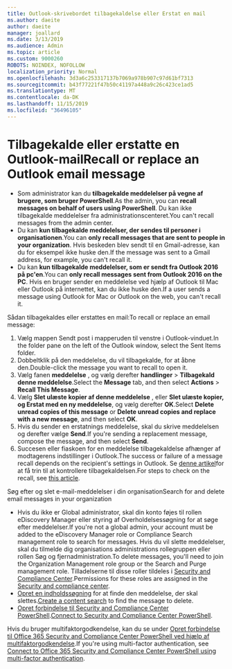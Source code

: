 ```yaml
---
title: Outlook-skrivebordet tilbagekaldelse eller Erstat en mail
ms.author: daeite
author: daeite
manager: joallard
ms.date: 3/13/2019
ms.audience: Admin
ms.topic: article
ms.custom: 9000260
ROBOTS: NOINDEX, NOFOLLOW
localization_priority: Normal
ms.openlocfilehash: 3d3a6c253317137b7069a978b907c97d61bf7313
ms.sourcegitcommit: b43f77221f47b50c41197a448a9c26c423ce1ad5
ms.translationtype: MT
ms.contentlocale: da-DK
ms.lasthandoff: 11/15/2019
ms.locfileid: "36496105"
---
```

# <a name="recall-or-replace-an-outlook-email-message"></a><span data-ttu-id="f993a-102">Tilbagekalde eller erstatte en Outlook-mail</span><span class="sxs-lookup"><span data-stu-id="f993a-102">Recall or replace an Outlook email message</span></span>

- <span data-ttu-id="f993a-103">Som administrator kan du **tilbagekalde meddelelser på vegne af brugere, som bruger PowerShell**.</span><span class="sxs-lookup"><span data-stu-id="f993a-103">As the admin, you can **recall messages on behalf of users using PowerShell**.</span></span> <span data-ttu-id="f993a-104">Du kan ikke tilbagekalde meddelelser fra administrationscenteret.</span><span class="sxs-lookup"><span data-stu-id="f993a-104">You can't recall messages from the admin center.</span></span>
- <span data-ttu-id="f993a-105">Du kan **kun tilbagekalde meddelelser, der sendes til personer i organisationen**.</span><span class="sxs-lookup"><span data-stu-id="f993a-105">You can **only recall messages that are sent to people in your organization**.</span></span> <span data-ttu-id="f993a-106">Hvis beskeden blev sendt til en Gmail-adresse, kan du for eksempel ikke huske den.</span><span class="sxs-lookup"><span data-stu-id="f993a-106">If the message was sent to a Gmail address, for example, you can't recall it.</span></span>
- <span data-ttu-id="f993a-107">Du kan **kun tilbagekalde meddelelser, som er sendt fra Outlook 2016 på pc'en**.</span><span class="sxs-lookup"><span data-stu-id="f993a-107">You can **only recall messages sent from Outlook 2016 on the PC**.</span></span> <span data-ttu-id="f993a-108">Hvis en bruger sender en meddelelse ved hjælp af Outlook til Mac eller Outlook på internettet, kan du ikke huske den.</span><span class="sxs-lookup"><span data-stu-id="f993a-108">If a user sends a message using Outlook for Mac or Outlook on the web, you can't recall it.</span></span>

<span data-ttu-id="f993a-109">Sådan tilbagekaldes eller erstattes en mail:</span><span class="sxs-lookup"><span data-stu-id="f993a-109">To recall or replace an email message:</span></span>

1. <span data-ttu-id="f993a-110">Vælg mappen Sendt post i mapperuden til venstre i Outlook-vinduet.</span><span class="sxs-lookup"><span data-stu-id="f993a-110">In the folder pane on the left of the Outlook window, select the Sent Items folder.</span></span>
1. <span data-ttu-id="f993a-111">Dobbeltklik på den meddelelse, du vil tilbagekalde, for at åbne den.</span><span class="sxs-lookup"><span data-stu-id="f993a-111">Double-click the message you want to recall to open it.</span></span>
1. <span data-ttu-id="f993a-112">Vælg fanen **meddelelse** , og vælg derefter **handlinger** > **Tilbagekald denne meddelelse**.</span><span class="sxs-lookup"><span data-stu-id="f993a-112">Select the **Message** tab, and then select **Actions** > **Recall This Message**.</span></span>
1. <span data-ttu-id="f993a-113">Vælg **Slet ulæste kopier af denne meddelelse** , eller **Slet ulæste kopier, og Erstat med en ny meddelelse**, og vælg derefter **OK**.</span><span class="sxs-lookup"><span data-stu-id="f993a-113">Select **Delete unread copies of this message** or **Delete unread copies and replace with a new message**, and then select **OK**.</span></span>
1. <span data-ttu-id="f993a-114">Hvis du sender en erstatnings meddelelse, skal du skrive meddelelsen og derefter vælge **Send**.</span><span class="sxs-lookup"><span data-stu-id="f993a-114">If you're sending a replacement message, compose the message, and then select **Send**.</span></span>
1. <span data-ttu-id="f993a-115">Succesen eller fiaskoen for en meddelelse tilbagekaldelse afhænger af modtagerens indstillinger i Outlook.</span><span class="sxs-lookup"><span data-stu-id="f993a-115">The success or failure of a message recall depends on the recipient's settings in Outlook.</span></span> <span data-ttu-id="f993a-116">Se [denne artikel](https://support.office.com/article/35027f88-d655-4554-b4f8-6c0729a723a0)for at få trin til at kontrollere tilbagekaldelsen.</span><span class="sxs-lookup"><span data-stu-id="f993a-116">For steps to check on the recall, see [this article](https://support.office.com/article/35027f88-d655-4554-b4f8-6c0729a723a0).</span></span>

<span data-ttu-id="f993a-117">Søg efter og slet e-mail-meddelelser i din organisation</span><span class="sxs-lookup"><span data-stu-id="f993a-117">Search for and delete email messages in your organization</span></span>

- <span data-ttu-id="f993a-118">Hvis du ikke er Global administrator, skal din konto føjes til rollen eDiscovery Manager eller styring af Overholdelsessøgning for at søge efter meddelelser.</span><span class="sxs-lookup"><span data-stu-id="f993a-118">If you're not a global admin, your account must be added to the eDiscovery Manager role or Compliance Search management role to search for messages.</span></span> <span data-ttu-id="f993a-119">Hvis du vil slette meddelelser, skal du tilmelde dig organisations administrations rollegruppen eller rollen Søg og fjernadministration.</span><span class="sxs-lookup"><span data-stu-id="f993a-119">To delete messages, you'll need to join the Organization Management role group or the Search and Purge management role.</span></span> <span data-ttu-id="f993a-120">Tilladelserne til disse roller tildeles i [Security and Compliance Center](https://go.microsoft.com/fwlink/?linkid=2083731).</span><span class="sxs-lookup"><span data-stu-id="f993a-120">Permissions for these roles are assigned in the [Security and compliance center](https://go.microsoft.com/fwlink/?linkid=2083731).</span></span>
- <span data-ttu-id="f993a-121">[Opret en indholdssøgning](https://docs.microsoft.com/office365/securitycompliance/content-search) for at finde den meddelelse, der skal slettes.</span><span class="sxs-lookup"><span data-stu-id="f993a-121">[Create a content search](https://docs.microsoft.com/office365/securitycompliance/content-search) to find the message to delete.</span></span>
- <span data-ttu-id="f993a-122">[Opret forbindelse til Security and Compliance Center PowerShell](https://docs.microsoft.com/powershell/exchange/office-365-scc/connect-to-scc-powershell/connect-to-scc-powershell?view=exchange-ps).</span><span class="sxs-lookup"><span data-stu-id="f993a-122">[Connect to Security and Compliance Center PowerShell](https://docs.microsoft.com/powershell/exchange/office-365-scc/connect-to-scc-powershell/connect-to-scc-powershell?view=exchange-ps).</span></span>

<span data-ttu-id="f993a-123">Hvis du bruger multifaktorgodkendelse, kan du se under [Opret forbindelse til Office 365 Security and Compliance Center PowerShell ved hjælp af multifaktorgodkendelse](https://docs.microsoft.com/powershell/exchange/office-365-scc/connect-to-scc-powershell/mfa-connect-to-scc-powershell?view=exchange-ps).</span><span class="sxs-lookup"><span data-stu-id="f993a-123">If you're using multi-factor authentication, see [Connect to Office 365 Security and Compliance Center PowerShell using multi-factor authentication](https://docs.microsoft.com/powershell/exchange/office-365-scc/connect-to-scc-powershell/mfa-connect-to-scc-powershell?view=exchange-ps).</span></span>